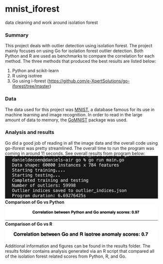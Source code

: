 # mnist_iforest
data cleaning and work around isolation forest

### Summary

This project deals with outlier detection using isolation forest. The project mainly focuses on using Go for isolation forest outlier detection. Both Python and R are used as benchmarks to compare the correlation for each method. The three methods that produced the best results are listed below:
1. Python and scikit-learn
2. R using isotree
3. Go using i-forest (https://github.com/e-XpertSolutions/go-iforest/tree/master)

### Data
The data used for this project was [MNIST](https://en.wikipedia.org/wiki/MNIST_database), a database famous for its use in machine learning and image recognition. In order to read in the large amount of data to memory, the [GoMNIST](https://github.com/petar/GoMNIST) package was used. 

### Analysis and results
Go did a good job of reading in all the image data and the overall code using go-iforest was pretty streamlined. The overall time to run the program was coming in around 11 seconds. See overall results from program below:  
![results](golang_results_v2.png)
**Comparison of Go vs Python**
![correlation](go_python_corr.png)
**Comparison of Go vs R**
![correlation2](go_r_corr.png)
Additional information and figures can be found in the results folder. The results folder contains analysis generated via an R script that compared all of the isolation forest related scores from Python, R, and Go. 
